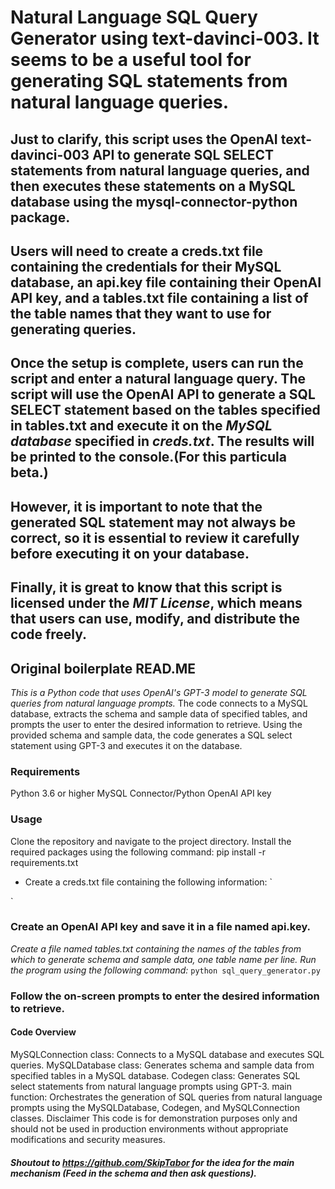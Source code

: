 # Natural Language SQL Query Generator using text-davinci-003. It seems to be a useful tool for generating SQL statements from natural language queries.

## Just to clarify, this script uses the OpenAI text-davinci-003 API to generate SQL SELECT statements from natural language queries, and then executes these statements on a MySQL database using the mysql-connector-python package.

## Users will need to create a creds.txt file containing the credentials for their MySQL database, an api.key file containing their OpenAI API key, and a tables.txt file containing a list of the table names that they want to use for generating queries.

## Once the setup is complete, users can run the script and enter a natural language query. The script will use the OpenAI API to generate a SQL SELECT statement based on the tables specified in tables.txt and execute it on the *MySQL database* specified in *creds.txt*. The results will be printed to the console.(For this particula beta.)

## However, it is important to note that the generated SQL statement may not always be correct, so it is essential to review it carefully before executing it on your database.

## Finally, it is great to know that this script is licensed under the *MIT License*, which means that users can use, modify, and distribute the code freely.

## Original boilerplate READ.ME

*This is a Python code that uses OpenAI's GPT-3 model to generate SQL queries from natural language prompts.* The code connects to a MySQL database, extracts the schema and sample data of specified tables, and prompts the user to enter the desired information to retrieve. Using the provided schema and sample data, the code generates a SQL select statement using GPT-3 and executes it on the database.

### Requirements
  Python 3.6 or higher
  MySQL Connector/Python
  OpenAI API key
### Usage
  Clone the repository and navigate to the project directory.
  Install the required packages using the following command:
  pip install -r requirements.txt

* Create a creds.txt file containing the following information:
`<MySQL server host>
<MySQL database name>
<MySQL username>
<MySQL password>`

### Create an OpenAI API key and save it in a file named api.key.
*Create a file named tables.txt containing the names of the tables from which to generate schema and sample data, one table name per line.
Run the program using the following command:*
`python sql_query_generator.py`

### Follow the on-screen prompts to enter the desired information to retrieve.
#### Code Overview
  MySQLConnection class: Connects to a MySQL database and executes SQL queries.
  MySQLDatabase class: Generates schema and sample data from specified tables in a MySQL database.
  Codegen class: Generates SQL select statements from natural language prompts using GPT-3.
  main function: Orchestrates the generation of SQL queries from natural language prompts using the MySQLDatabase, Codegen, and MySQLConnection classes.
  Disclaimer
  This code is for demonstration purposes only and should not be used in production environments without appropriate modifications and security measures.

##### Shoutout to https://github.com/SkipTabor for the idea for the main mechanism (Feed in the schema and then ask questions).
